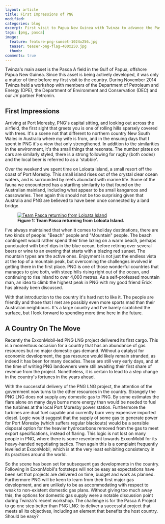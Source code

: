 ```yaml
---
layout: article
title: First Impressions of PNG
modified:
categories: blog
excerpt: First visit to Papua New Guinea with Twinza to advance the Pasca A field development.
tags: [png, pasca]
image:
  feature: feature-png-sunset-1024x256.jpg
  teaser: teaser-png-flag-400x250.jpg
  thumb:
comments: true
---
```


Twinza's main asset is the Pasca A field in the Gulf of Papua, offshore Papua New Guinea. Since this asset is being actively developed, it was only a matter of time before my first visit to the country. During November 2014 Twinza held a workshop with members of the Department of Petroleum and Energy (DPE), the Department of Environment and Conservation (DEC) and our JV partner Petromin.

## First Impressions

Arriving at Port Moresby, PNG's capital sitting, and looking out across the airfield, the first sight that greets you is one of rolling hills sparsely covered with trees. It's a scene not that different to northern country New South Wales in Australia where my wife is from, and in the ensuing days that I spent in PNG it's a view that only strengthened. In addition to the similarities in the environment, it's the small things that resonate. The number plates on cars are similarly styled, there is a strong following for rugby (both codes) and the local beer is referred to as a 'stubbie'.

Over the weekend we spent time on Loloata Island, a small resort off the coast of Port Moresby. This small island rises out of the crystal clear ocean waters, and is surrounded by reefs abundant with marine life. Some of the fauna we encountered has a startling similarity to that found on the Australian mainland, including what appear to be small kangaroos and cassowaries. Then again this should not be too surprising given that Australia and PNG are believed to have been once connected by a land bridge.

<figure>
	<a href="{{ site.url }}/images/team-pasca-loloata-island.jpg" data-lightbox="image-1" data-title="Team Pasca returning from Loloata Island">
		<img src="{{ site.url }}/images/team-pasca-loloata-island.jpg" alt="Team Pasca returning from Loloata Island"/>
	</a>
	<figcaption><strong>Figure 1: Team Pasca returning from Loloata Island.</strong></figcaption>
</figure>

I've always maintained that when it comes to holiday destinations, there are two kinds of people: "Beach" people and "Mountain" people. The beach contingent would rather spend their time lazing on a warm beach, perhaps punctuated with brief dips in the blue ocean, before retiring over several beers or wine to an evening that starts with a blazing red sunset. The mountain types are the active ones. Enjoyment is not just the endless vista at the top of a mountain peak, but overcoming the challenges involved in getting there in the first place. PNG is one of those wonderful countries that manages to give both, with steep hills rising right out of the ocean, and continuing to rise inland to over 4,000 metres. As a self-professed mountain man, an idea to climb the highest peak in PNG with my good friend Erick has already been discussed.

With that introduction to the country it's hard not to like it. The people are friendly and those that I met are possibly even more sports mad than their Australian neighbours. It's a large country and I've barely scratched the surface, but I look forward to spending more time here in the future.

## A Country On The Move

Recently the ExxonMobil-led PNG LNG project delivered its first cargo. This is a momentous occasion for a country that has an abundance of gas resources but no major domestic gas demand. Without a catalyst for economic development, the gas resource would likely remain stranded, as indeed it has been for many decades. These are still very early days, and at the time of writing PNG landowners were still awaiting their first share of revenue from the project. Nonetheless, it is certain to lead to a step change in the country's fortunes in the years ahead.

With the successful delivery of the PNG LNG project, the attention of the government now turns to the other resources in the country. Strangely the PNG LNG does not supply any domestic gas to PNG. By some estimates the flare alone on many days burns more energy than would be needed to fuel the turbines at the local Port Moresby power station. Furthermore the turbines are dual fuel capable and currently burn very expensive imported diesel. Logic would suggest that the supply of some gas to generate power for Port Moresby (which suffers regular blackouts) would be a sensible disposal option for the heavier hydrocarbons removed from the gas to meet export specifications, instead of flaring. This logic is not lost on many people in PNG, where there is some resentment towards ExxonMobil for its heavy-handed negotiating tactics. Then again this is a complaint frequently levelled at ExxonMobil, which is at the very least exhibiting consistency in its practices around the world.

So the scene has been set for subsequent gas developments in the country. Following in ExxonMobil's footsteps will not be easy as expectations have been set that projects are delivered on time, budget and work as planned. Furthermore PNG will be keen to learn from their first major gas development, and are unlikely to be as accommodating with respect to weak to non-existent domestic gas plans. Without giving too much away this, the options for domestic gas supply were a notable discussion point during Twinza's recent workshop. The challenge is for the Pasca A Project to go one step better than PNG LNG: to deliver a successful project that meets all its objectives, including an element that benefits the host country. Should be easy?